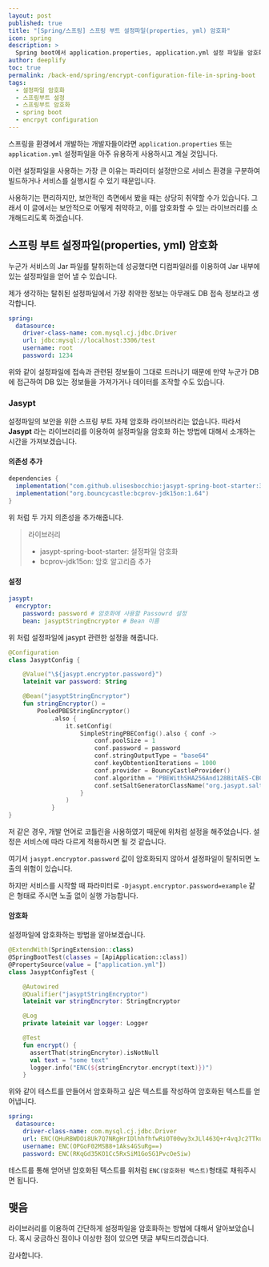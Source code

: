 ```yaml
---
layout: post
published: true
title: "[Spring/스프링] 스프링 부트 설정파일(properties, yml) 암호화"
icon: spring
description: >
  Spring boot에서 application.properties, application.yml 설정 파일을 암호화 하는 방법을 소개합니다.
author: deeplify
toc: true
permalink: /back-end/spring/encrypt-configuration-file-in-spring-boot
tags: 
  - 설정파일 암호화
  - 스프링부트 설정
  - 스프링부트 암호화
  - spring boot
  - encrpyt configuration
---
```


스프링을 환경에서 개발하는 개발자들이라면 `application.properties` 또는 `application.yml` 설정파일을 아주 유용하게 사용하시고 계실 것입니다.

이런 설정파일을 사용하는 가장 큰 이유는 파라미터 설정만으로 서비스 환경을 구분하여 빌드하거나 서비스를 실행시킬 수 있기 때문입니다.

사용하기는 편리하지만, 보안적인 측면에서 봤을 때는 상당히 취약할 수가 있습니다. 그래서 이 글에서는 보안적으로 어떻게 취약하고, 이를 암호화할 수 있는 라이브러리를 소개해드리도록 하겠습니다.

## 스프링 부트 설정파일(properties, yml) 암호화

누군가 서비스의 Jar 파일를 탈취하는데 성공했다면 디컴파일러를 이용하여 Jar 내부에 있는 설정파일을 얻어 낼 수 있습니다.

제가 생각하는 탈취된 설정파일에서 가장 취약한 정보는 아무래도 DB 접속 정보라고 생각합니다.

```yml
spring:
  datasource:
    driver-class-name: com.mysql.cj.jdbc.Driver
    url: jdbc:mysql://localhost:3306/test
    username: root
    password: 1234
```

위와 같이 설정파일에 접속과 관련된 정보들이 그대로 드러나기 때문에 만약 누군가 DB에 접근하여 DB 있는 정보들을 가져가거나 데이터를 조작할 수도 있습니다.

### Jasypt

설정파일의 보안을 위한 스프링 부트 자체 암호화 라이브러리는 없습니다. 따라서 **Jasypt** 라는 라이브러리를 이용하여 설정파일을 암호화 하는 방법에 대해서 소개하는 시간을 가져보겠습니다.

#### 의존성 추가

```gradle
dependencies {
  implementation("com.github.ulisesbocchio:jasypt-spring-boot-starter:3.0.3")
  implementation("org.bouncycastle:bcprov-jdk15on:1.64")
}
```

위 처럼 두 가지 의존성을 추가해줍니다.

> 라이브러리
> - jasypt-spring-boot-starter: 설정파일 암호화
> - bcprov-jdk15on: 암호 알고리즘 추가

#### 설정

```yml
jasypt:
  encryptor:
    password: password # 암호화에 사용할 Passowrd 설정
    bean: jasyptStringEncryptor # Bean 이름
```

위 처럼 설정파일에 jasypt 관련한 설정을 해줍니다.

```kotlin
@Configuration
class JasyptConfig {

    @Value("\${jasypt.encryptor.password}")
    lateinit var password: String

    @Bean("jasyptStringEncryptor")
    fun stringEncryptor() =
        PooledPBEStringEncryptor()
            .also {
                it.setConfig(
                    SimpleStringPBEConfig().also { conf ->
                        conf.poolSize = 1
                        conf.password = password
                        conf.stringOutputType = "base64"
                        conf.keyObtentionIterations = 1000
                        conf.provider = BouncyCastleProvider()
                        conf.algorithm = "PBEWithSHA256And128BitAES-CBC-BC"
                        conf.setSaltGeneratorClassName("org.jasypt.salt.RandomSaltGenerator")
                    }
                )
            }
}
```

저 같은 경우, 개발 언어로 코틀린을 사용하였기 때문에 위처럼 설정을 해주었습니다. 설정은 서비스에 따라 다르게 적용하시면 될 것 같습니다.

여기서 `jasypt.encryptor.password` 값이 암호화되지 않아서 설정파일이 탈취되면 노출의 위험이 있습니다.

하지만 서비스를 시작할 때 파라미터로 `-Djasypt.encryptor.password=example` 같은 형태로 주시면 노출 없이 실행 가능합니다.

#### 암호화

설정파일에 암호화하는 방법을 알아보겠습니다.

```kotlin
@ExtendWith(SpringExtension::class)
@SpringBootTest(classes = [ApiApplication::class])
@PropertySource(value = ["application.yml"])
class JasyptConfigTest {

    @Autowired
    @Qualifier("jasyptStringEncryptor")
    lateinit var stringEncrytor: StringEncryptor

    @Log
    private lateinit var logger: Logger

    @Test
    fun encrypt() {
      assertThat(stringEncrytor).isNotNull
      val text = "some text"
      logger.info("ENC(${stringEncrytor.encrypt(text)})")
    }
```

위와 같이 테스트를 만들어서 암호화하고 싶은 텍스트를 작성하여 암호화된 텍스트를 얻어냅니다.

```yml
spring:
  datasource:
    driver-class-name: com.mysql.cj.jdbc.Driver
    url: ENC(QHuRBWDOi8Uk7Q7NRgHrIDlhhfhfwRiOT00wy3xJLl463Q+r4vqJc2TTkuMVt19DWR44=)
    username: ENC(OPGoF02MSB8+1Aks4GSuRg==)
    password: ENC(RKqGd35KO1Cc5RxSiM1GoSG1PvcOeSiw)
```

테스트를 통해 얻어낸 암호화된 텍스트를 위처럼 `ENC(암호화된 텍스트)`형태로 채워주시면 됩니다.

## 맺음

라이브러리를 이용하여 간단하게 설정파일을 암호화하는 방법에 대해서 알아보았습니다. 혹시 궁금하신 점이나 이상한 점이 있으면 댓글 부탁드리겠습니다.

감사합니다.
